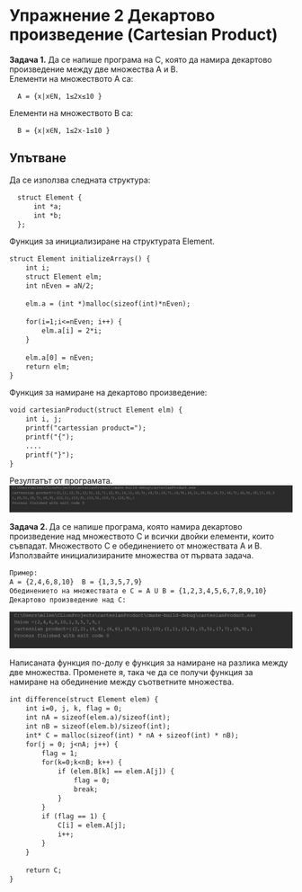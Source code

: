 # Упражнение 2 Декартово произведение (Cartesian Product)

<b>Задача 1.</b> Да се напише програма на С, която да намира декартово произведение
между две множества A и B. <br>
Елементи на множеството А ca: <br>
```
  A = {x|x∈N, 1≤2x≤10 } 
```
Елементи на множеството B ca: <br>
```
  B = {x|x∈N, 1≤2x-1≤10 }
```
  
## Упътване 

Да се използва следната структура: 
```
  struct Element {
      int *a;
      int *b;
  };
```

Функция за инициализиране на структурата Element. 
```
struct Element initializeArrays() {
    int i;
    struct Element elm;
    int nEven = aN/2;

    elm.a = (int *)malloc(sizeof(int)*nEven);

    for(i=1;i<=nEven; i++) {
        elm.a[i] = 2*i;
    }
    
    elm.a[0] = nEven;
    return elm;
}
```
Функция за намиране на декартово произведение:
```
void cartesianProduct(struct Element elm) {
    int i, j;
    printf("cartessian product=");
    printf("{");
    ....
    printf("}");
}
```
Резултатът от програмата. <br>
![alt tag](https://github.com/milenaangelova1/DescreteStructures/blob/master/images/task1.PNG) <br>

<b>Задача 2. </b>Да се напише програма, която намира декартово произведение над множеството C и всички двойки елементи, които съвпадат. Множеството C е обединението от множествата А и B. Използвайте инициализираните множества от първата задача. 

```
Пример:
А = {2,4,6,8,10}  B = {1,3,5,7,9} 
Обединението на множествата е C = A U B = {1,2,3,4,5,6,7,8,9,10}
Декартово произведение над C:
```
![alt tag](https://github.com/milenaangelova1/DescreteStructures/blob/master/images/task2.PNG) <br>

Написаната функция по-долу е функция за намиране на разлика между две множества. Променете я, така че да се получи функция за намиране на обединение между съответните множества.
```
int difference(struct Element elem) {
    int i=0, j, k, flag = 0;
    int nA = sizeof(elem.a)/sizeof(int);
    int nB = sizeof(elem.b)/sizeof(int);
    int* C = malloc(sizeof(int) * nA + sizeof(int) * nB);
    for(j = 0; j<nA; j++) {
        flag = 1;
        for(k=0;k<nB; k++) {
            if (elem.B[k] == elem.A[j]) {
                flag = 0;
                break;
            }
        }
        if (flag == 1) {
            C[i] = elem.A[j];
            i++;
        }
    }

    return C;
}
```

